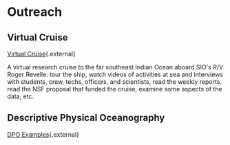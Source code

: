 # Outreach

## Virtual Cruise
[Virtual Cruise](virtualcruise/index.html){.external}

A virtual research cruise to the far southeast Indian Ocean aboard SIO's R/V Roger Revelle: tour the ship, watch videos of activities at sea and interviews with students, crew, techs, officers, and scientists, read the weekly reports, read the NSF proposal that funded the cruise, examine some aspects of the data, etc.

## Descriptive Physical Oceanography

[DPO Examples](../dpo/index.html){.external}